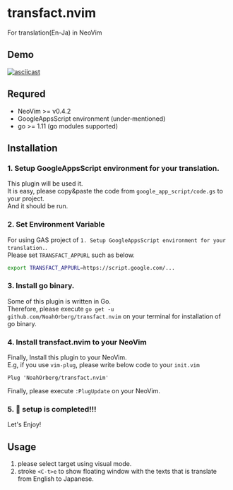 # transfact.nvim
For translation(En-Ja) in NeoVim

## Demo
[![asciicast](https://asciinema.org/a/6I68Wftec0YslkvWMl9lkh4mk.svg)](https://asciinema.org/a/6I68Wftec0YslkvWMl9lkh4mk)

## Requred
- NeoVim >= v0.4.2
- GoogleAppsScript environment (under‐mentioned)
- go >= 1.11 (go modules supported)

## Installation
### 1. Setup GoogleAppsScript environment for your translation.
This plugin will be used it.  
It is easy, please copy&paste the code from `google_app_script/code.gs` to your project.  
And it should be run.
### 2. Set Environment Variable
For using GAS project of `1. Setup GoogleAppsScript environment for your translation.`.  
Please set `TRANSFACT_APPURL` such as below.
``` sh
export TRANSFACT_APPURL=https://script.google.com/...
```
### 3. Install go binary.
Some of this plugin is written in Go.  
Therefore, please execute `go get -u github.com/NoahOrberg/transfact.nvim` on your terminal for installation of go binary.

### 4. Install transfact.nvim to your NeoVim
Finally, Install this plugin to your NeoVim.  
E.g, if you use `vim-plug`, please write below code to your `init.vim`
``` vim
Plug 'NoahOrberg/transfact.nvim'
```
Finally, please execute `:PlugUpdate` on your NeoVim.
### 5. :tada: setup is completed!!!
Let's Enjoy!

## Usage
1. please select target using visual mode.
2. stroke `<C-t>e` to show floating window with the texts that is translate from English to Japanese.
